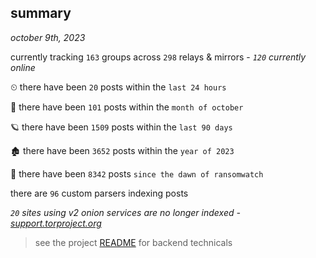 
## summary
_october 9th, 2023_

currently tracking `163` groups across `298` relays & mirrors - _`120` currently online_

⏲ there have been `20` posts within the `last 24 hours`

🦈 there have been `101` posts within the `month of october`

🪐 there have been `1509` posts within the `last 90 days`

🏚 there have been `3652` posts within the `year of 2023`

🦕 there have been `8342` posts `since the dawn of ransomwatch`

there are `96` custom parsers indexing posts

_`20` sites using v2 onion services are no longer indexed - [support.torproject.org](https://support.torproject.org/onionservices/v2-deprecation/)_

> see the project [README](https://github.com/joshhighet/ransomwatch#ransomwatch--) for backend technicals

